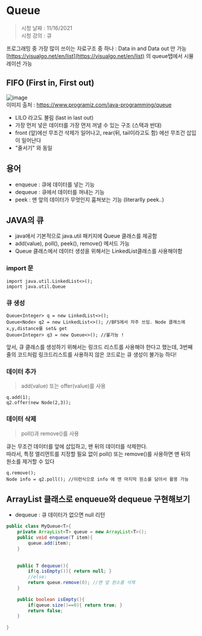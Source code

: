 # Queue

> 시청 날짜 : 11/16/2021  
> 시청 강의 : 큐

프로그래밍 중 가장 많이 쓰이는 자료구조 중 하나 : Data in and Data out 만 가능  <br>
[https://visualgo.net/en/list](https://visualgo.net/en/list) 의 queue탭에서 시뮬레이션 가능

## FIFO (First in, First out)

![image](https://user-images.githubusercontent.com/36508552/141977380-1266e0cf-a86a-438c-b91b-692e75bea841.png)<br>
이미지 출처 : https://www.programiz.com/java-programming/queue

-   LILO 라고도 불림 (last in last out)
-   가장 먼저 넣은 데이터를 가장 먼저 꺼낼 수 있는 구조 (스택과 반대)
-   front (앞)에선 무조건 삭제가 일어나고, rear(뒤, tail이라고도 함) 에선 무조건 삽입이 일어난다
-   "줄서기" 와 동일

## 용어

-   enqueue : 큐에 데이터를 넣는 기능
-   dequeue : 큐에서 데이터를 꺼내는 기능
-   peek : 맨 앞의 데이터가 무엇인지 훔쳐보는 기능 (literarlly peek..)

## JAVA의 큐

-   java에서 기본적으로 java.util 패키지에 Queue 클래스를 제공함
-   add(value), poll(), peek(), remove() 메서드 가능
-   Queue 클래스에서 데이터 생성을 위해서는 LinkedList클래스를 사용해야함

### import 문

```
import java.util.LinkedList<>();
import java.util.Queue
```

### 큐 생성

```
Queue<Integer> q = new LinkedList<>();
Queue<Node> q2 = new LinkedList<>(); //BFS에서 자주 쓰임. Node 클래스에 x,y,distance를 set& get
Queue<Integer> q3 = new Queue<>(); //불가능 !
```

앞서, 큐 클래스를 생성하기 위해서는 링크드 리스트를 사용해야 한다고 했는데, 3번째줄의 코드처럼 링크드리스트를 사용하지 않은 코드로는 큐 생성이 불가능 하다!

### 데이터 추가

> add(value) 또는 offer(value)를 사용

```
q.add(1);
q2.offer(new Node(2,3));
```

### 데이터 삭제

> poll()과 remove()를 사용

큐는 무조건 데이터를 앞에 삽입하고, 맨 뒤의 데이터를 삭제한다.  
따라서, 특정 엘리먼트를 지정할 필요 없이 poll() 또는 remove()를 사용하면 맨 뒤의 원소를 제거할 수 있다

```
q.remove();
Node info = q2.poll(); //이런식으로 info 에 맨 마지막 원소를 담아서 활용 가능
```

## ArrayList 클래스로 enqueue와 dequeue 구현해보기

-   dequeue : 큐 데이터가 없으면 null 리턴

```java
public class MyQueue<T>{ 
	private ArrayList<T> queue = new ArrayList<T>(); 
    public void enqueue(T item){ 
    	queue.add(item);
    }
    
    
    public T dequeue(){ 
    	if(q.isEmpty()){ return null; } 
    	//else: 
    	return queue.remove(0); //맨 앞 원소를 삭제 
    } 
    
    public boolean isEmpty(){ 
    	if(queue.size()==0){ return true; } 
    	return false; 
    }
    
}
```
